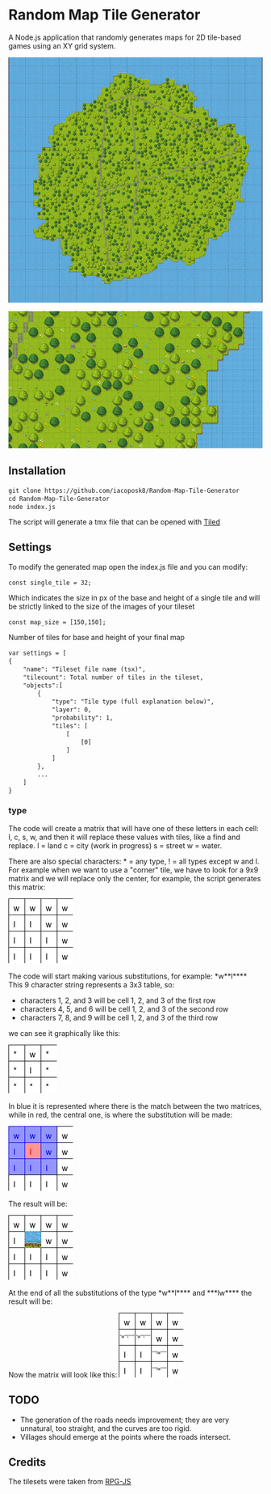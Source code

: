 
# Random Map Tile Generator
A Node.js application that randomly generates maps for 2D tile-based games using an XY grid system.

![Animated gif with examples of generated maps](images/maps.gif)

![Detail of a generated map](images/sample.png)

## Installation

    git clone https://github.com/iacoposk8/Random-Map-Tile-Generator
    cd Random-Map-Tile-Generator
    node index.js
The script will generate a tmx file that can be opened with [Tiled](https://www.mapeditor.org)

## Settings

To modify the generated map open the index.js file and you can modify:

    const single_tile = 32;

Which indicates the size in px of the base and height of a single tile and will be strictly linked to the size of the images of your tileset

    const map_size = [150,150];

Number of tiles for base and height of your final map

    var settings = [
	{
		"name": "Tileset file name (tsx)",
		"tilecount": Total number of tiles in the tileset,
		"objects":[
			{
				"type": "Tile type (full explanation below)",
				"layer": 0,
				"probability": 1,
				"tiles": [
					[
						[0]
					]
				]
			},
			...
		]
	}

### type

The code will create a matrix that will have one of these letters in each cell: l, c, s, w, and then it will replace these values with tiles, like a find and replace. 
l = land
c = city (work in progress)
s = street
w = water. 

There are also special characters: 
\* = any type, 
! = all types except w and l. 
For example when we want to use a "corner" tile, we have to look for a 9x9 matrix and we will replace only the center, for example, the script generates this matrix:

![matrix wwwwllwwlllwlllw](images/wwwwllwwlllwlllw.png)

The code will start making various substitutions, for example: \*w**l****
This 9 character string represents a 3x3 table, so:

 - characters 1, 2, and 3 will be cell 1, 2, and 3 of the first row
 - characters 4, 5, and 6 will be cell 1, 2, and 3 of the second row
 - characters 7, 8, and 9 will be cell 1, 2, and 3 of the third row

we can see it graphically like this:

![matrix *w**l****](images/awaalaaaa.png)

In blue it is represented where there is the match between the two matrices, while in red, the central one, is where the substitution will be made:

![replace wwwwllwwlllwlllw](images/wwwwllwwlllwlllw_replace.png)

The result will be:

![Replacement result 1](images/result1.png)

At the end of all the substitutions of the type \*w**l**** and \*\*\*lw****
the result will be:

Now the matrix will look like this:
![Last matrix](images/last_matrix.png)

## TODO

 - The generation of the roads needs improvement; they are very
   unnatural, too straight, and the curves are too rigid.  
 - Villages should emerge at the points where the roads intersect.

## Credits
The tilesets were taken from [RPG-JS](https://github.com/RSamaium/RPG-JS)
